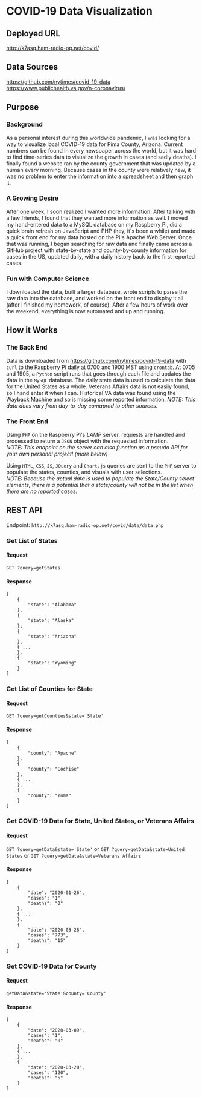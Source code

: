 # COVID-19 Data Visualization

## Deployed URL
http://k7asq.ham-radio-op.net/covid/

## Data Sources
https://github.com/nytimes/covid-19-data 
https://www.publichealth.va.gov/n-coronavirus/

## Purpose
### Background
As a personal interest during this worldwide pandemic, I was looking for a way to visualize local COVID-19 data for Pima County, Arizona. Current numbers can be found in every newspaper across the world, but it was hard to find time-series data to visualize the growth in cases (and sadly deaths). I finally found a website ran by the county government that was updated by a human every morning. Because cases in the county were relatively new, it was no problem to enter the information into a spreadsheet and then graph it.
### A Growing Desire
After one week, I soon realized I wanted more information. After talking with a few friends, I found that they wanted more information as well. I moved my hand-entered data to a MySQL database on my Raspberry Pi, did a quick brain refresh on JavaScript and PHP (hey, it's been a while) and made a quick front end for my data hosted on the Pi's Apache Web Server. Once that was running, I began searching for raw data and finally came across a GitHub project with state-by-state and county-by-county information for cases in the US, updated daily, with a daily history back to the first reported cases.
### Fun with Computer Science
I downloaded the data, built a larger database, wrote scripts to parse the raw data into the database, and worked on the front end to display it all (after I finished my homework, of course). After a few hours of work over the weekend, everything is now automated and up and running.

## How it Works
### The Back End
Data is downloaded from https://github.com/nytimes/covid-19-data with `curl` to the Raspberry Pi daily at 0700 and 1900 MST using `crontab`. At 0705 and 1905, a `Python` script runs that goes through each file and updates the data in the `MySQL` database. The daily state data is used to calculate the data for the United States as a whole. Veterans Affairs data is not easily found, so I hand enter it when I can. Historical VA data was found using the Wayback Machine and so is missing some reported information.
*NOTE: This data does vary from day-to-day comapred to other sources.*
### The Front End
Using `PHP` on the Raspberry Pi's *LAMP* server, requests are handled and processed to return a `JSON` object with the requested information.  
*NOTE: This endpoint on the server can also function as a pseudo API for your own personal project! (more below)* 

Using `HTML`, `CSS`, `JS`, `JQuery` and `Chart.js` queries are sent to the `PHP` server to populate the states, counties, and visuals with user selections.  
*NOTE: Because the actual data is used to populate the State/County select elements, there is a potential that a state/county will not be in the list when there are no reported cases.*

## REST API
Endpoint: `http://k7asq.ham-radio-op.net/covid/data/data.php`

### Get List of States
#### Request
`GET ?query=getStates`
#### Response
```
[
    {
        "state": "Alabama"
    },
    {
        "state": "Alaska"
    },
    {
        "state": "Arizona"
    },
    { ...
    },
    {
        "state": "Wyoming"
    }
]
```

### Get List of Counties for State
#### Request
`GET ?query=getCounties&state='State'`
#### Response
```
[
    {
        "county": "Apache"
    },
    {
        "county": "Cochise"
    },
    { ... 
    }.
    {
        "county": "Yuma"
    }
]
```

### Get COVID-19 Data for State, United States, or Veterans Affairs
#### Request
`GET ?query=getData&state='State'` or `GET ?query=getData&state=United States` or `GET ?query=getData&state=Veterans Affairs`
#### Response
```
[
    {
        "date": "2020-01-26",
        "cases": "1",
        "deaths": "0"
    },
    { ...
    },
    {
        "date": "2020-03-28",
        "cases": "773",
        "deaths": "15"
    }
]
```

### Get COVID-19 Data for County
#### Request
`getData&state='State'&county='County'`
#### Response
```
[
    {
        "date": "2020-03-09",
        "cases": "1",
        "deaths": "0"
    },
    { ...
    },
    {
        "date": "2020-03-28",
        "cases": "120",
        "deaths": "5"
    }
]
```
